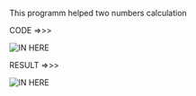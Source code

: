 
This programm helped two numbers calculation

CODE =>>> 

![IN HERE](<../Screenshot (93).png>)

RESULT =>>>

![IN HERE](<../Screenshot (94).png>)